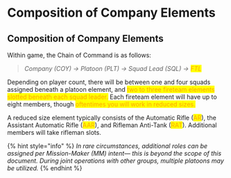 # Composition of Company Elements

## Composition of Company Elements

Within game, the Chain of Command is as follows:&#x20;

> _Company (COY) -> Platoon (PLT) -> Squad Lead (SQL) -> <mark style="color:orange;">FTL</mark>_

Depending on player count, there will be between one and four squads assigned beneath a platoon element, and <mark style="color:orange;">two to three fireteam elements slotted beneath each squad leader.</mark> Each fireteam element will have up to eight members, though <mark style="color:orange;">oftentimes you will work in reduced sizes.</mark>&#x20;

&#x20;A reduced size element typically consists of the Automatic Rifle (<mark style="color:orange;">AR</mark>), the Assistant Automatic Rifle (<mark style="color:orange;">AAR</mark>), and Rifleman Anti-Tank (<mark style="color:orange;">RAT</mark>). Additional members will take rifleman slots.

{% hint style="info" %}
_In rare circumstances, additional roles can be assigned per Mission-Maker (MM) intent— this is beyond the scope of this document. During joint operations with other groups, multiple platoons may be utilized._&#x20;
{% endhint %}

